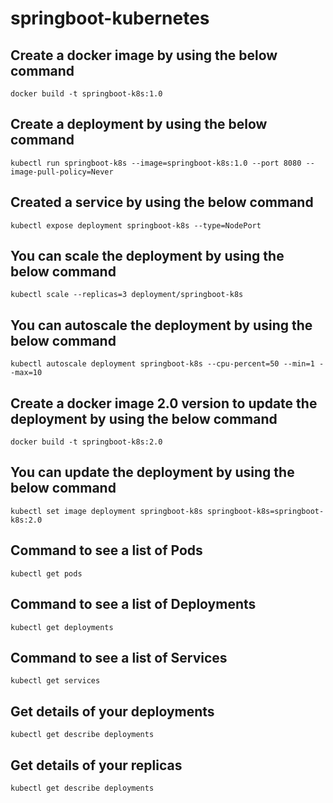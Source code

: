 # springboot-kubernetes
## Create a docker image by using the below command

```
docker build -t springboot-k8s:1.0
```

## Create a deployment by using the below command
```shell script
kubectl run springboot-k8s --image=springboot-k8s:1.0 --port 8080 --image-pull-policy=Never

```
## Created a service by using the below command
```shell script
kubectl expose deployment springboot-k8s --type=NodePort
```

## You can scale the deployment by using the below command
```shell script
kubectl scale --replicas=3 deployment/springboot-k8s
```
## You can autoscale the deployment by using the below command
```shell script
kubectl autoscale deployment springboot-k8s --cpu-percent=50 --min=1 --max=10
```

## Create a docker image 2.0 version to update the deployment by using the below command
```shell script
docker build -t springboot-k8s:2.0
```
## You can update the deployment by using the below command
```shell script
kubectl set image deployment springboot-k8s springboot-k8s=springboot-k8s:2.0
```

## Command to see a list of Pods
```shell script
kubectl get pods
```
## Command to see a list of Deployments
```shell script
kubectl get deployments
```

## Command to see a list of Services
```shell script
kubectl get services
```
## Get details of your deployments
```shell script
kubectl get describe deployments
```

## Get details of your replicas
```shell script
kubectl get describe deployments
```
